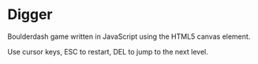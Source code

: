 # Digger

Boulderdash game written in JavaScript using the HTML5 canvas element. 

Use cursor keys, ESC to restart, DEL to jump to the next level.
